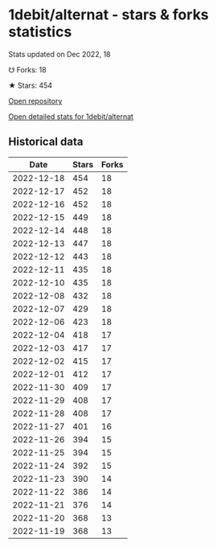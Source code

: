 # 1debit/alternat - stars & forks statistics

Stats updated on Dec 2022, 18

☋ Forks: 18

★ Stars: 454

[Open repository](https://github.com/1debit/alternat)

[Open detailed stats for 1debit/alternat](https://reviewgithub.com/rep/1debit/alternat)

## Historical data
| Date | Stars | Forks |
|------|-------|-------|
| 2022-12-18 | 454 | 18 | 
| 2022-12-17 | 452 | 18 | 
| 2022-12-16 | 452 | 18 | 
| 2022-12-15 | 449 | 18 | 
| 2022-12-14 | 448 | 18 | 
| 2022-12-13 | 447 | 18 | 
| 2022-12-12 | 443 | 18 | 
| 2022-12-11 | 435 | 18 | 
| 2022-12-10 | 435 | 18 | 
| 2022-12-08 | 432 | 18 | 
| 2022-12-07 | 429 | 18 | 
| 2022-12-06 | 423 | 18 | 
| 2022-12-04 | 418 | 17 | 
| 2022-12-03 | 417 | 17 | 
| 2022-12-02 | 415 | 17 | 
| 2022-12-01 | 412 | 17 | 
| 2022-11-30 | 409 | 17 | 
| 2022-11-29 | 408 | 17 | 
| 2022-11-28 | 408 | 17 | 
| 2022-11-27 | 401 | 16 | 
| 2022-11-26 | 394 | 15 | 
| 2022-11-25 | 394 | 15 | 
| 2022-11-24 | 392 | 15 | 
| 2022-11-23 | 390 | 14 | 
| 2022-11-22 | 386 | 14 | 
| 2022-11-21 | 376 | 14 | 
| 2022-11-20 | 368 | 13 | 
| 2022-11-19 | 368 | 13 | 

